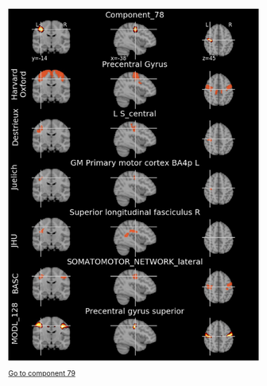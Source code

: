 


![78](preliminary/78.jpg "Component 78")

[Go to component 79](https://parietal-inria.github.io/MODL_atlas/1024/79 "Component 79")